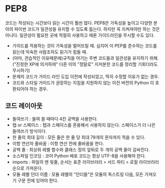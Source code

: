 # PEP8
코드는 작성되는 시간보다 읽는 시간이 훨씬 많다. PEP8은 가독성을 높이고 다양한 분야의 파이썬 코드가 일관성을 유지할 수 있도록 돕는다. 하지만 꼭 지켜져야만 하는 것은 아니다. 일관성이 필요한 곳에 적절히 사용하고 때론 가이드라인을 무시할 수도 있다. 
- 가이드를 적용하는 것이 가독성을 떨어뜨릴 때. 심지어 이 PEP를 준수하는 코드를 읽는데 익숙한 사람조차도 읽기가 힘들 때.
- (아마, 관습적인 이유때문에)규칙을 어기는 주변 코드들과 일관성을 유지하기 위해. ("진정한 XP에 의거하여" 다른 이의 "정말로" 지저분한 코드를 정리할 기회더라도 무시하기)
- 문제의 코드가 가이드 라인 도입 이전에 작성되었고, 딱히 수정할 이유가 없는 경우.
- 코드와 스타일 가이드가 권장하는 지침을 지원하지 않는 이전 버전의 Python 이 호환되어야 하는 경우.

## 코드 레이아웃
- 들여쓰기 : 들여 쓸 때마다 4칸 공백을 사용한다.
- 탭 or 스페이스 : 탭과 스페이스를 혼용해서 사용하지 않는다. 스페이스가 더 나은 들여쓰기 방식이다.
- 한 줄의 최대 길이 : 모든 줄은 한 줄 당 최대 79개의 문자까지 적을 수 있다.
- 이항 연산자 줄바꿈 : 이항 연산 전에 줄바꿈을 한다.
- 공백 줄 : 최상위 레벨 함수와 클래스 정의 앞뒤로 두 개의 공백 줄이 감싸진다.
- 소스파일 인코딩 : 코어 Python 배포 코드는 항상 UTF-8을 사용해야 한다. 
- imports : 파일의 맨 윗줄, 순서는 표준 라이브러리 > 서드 파티 > 로컬 라이브러리 순으로 가져온다.
- 모듈 레벨 던더 이름 : 모듈 레벨의 "던더들"은 모듈의 독스트링 다음, 모든 가져오기 구문 전에 있어야 한다. 
